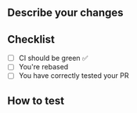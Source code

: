 ## Describe your changes

## Checklist

- [ ] CI should be green ✅
- [ ] You're rebased 
- [ ] You have correctly tested your PR

## How to test